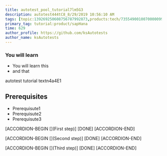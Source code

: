 ```yaml
---
title: autotest_pool_tutorial7lm5G3
description: autotest444tC8_8/29/2019 10:56:10 AM
tags: [topic:139269250608756787992873,products:tech/73554900100700000996,tutorial:experience/advanced]
primary_tag: tutorial:product/sapHana
time: 629
author_profile: https://github.com/ksAutotests
author_name: ksAutotests
---
```

### You will learn
- You will learn this
- and that

autotest tutorial textn4a4E1

## Prerequisites
- Prerequisute1
- Prerequisute2
- Prerequisute3

[ACCORDION-BEGIN [](First step)]
[DONE]
[ACCORDION-END]

[ACCORDION-BEGIN [](Second step)]
[DONE]
[ACCORDION-END]

[ACCORDION-BEGIN [](Third step)]
[DONE]
[ACCORDION-END]

